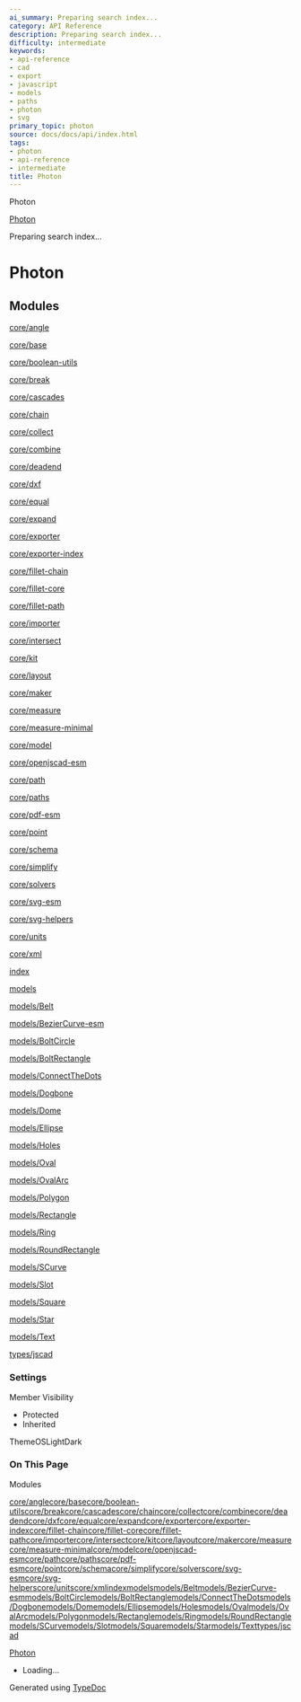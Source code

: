 ```yaml
---
ai_summary: Preparing search index...
category: API Reference
description: Preparing search index...
difficulty: intermediate
keywords:
- api-reference
- cad
- export
- javascript
- models
- paths
- photon
- svg
primary_topic: photon
source: docs/docs/api/index.html
tags:
- photon
- api-reference
- intermediate
title: Photon
---
```

Photon

[Photon](index.md)




Preparing search index...

# Photon

## Modules

[core/angle](modules/core_angle.md)


[core/base](modules/core_base.md)


[core/boolean-utils](modules/core_boolean-utils.md)


[core/break](modules/core_break.md)


[core/cascades](modules/core_cascades.md)


[core/chain](modules/core_chain.md)


[core/collect](modules/core_collect.md)


[core/combine](modules/core_combine.md)


[core/deadend](modules/core_deadend.md)


[core/dxf](modules/core_dxf.md)


[core/equal](modules/core_equal.md)


[core/expand](modules/core_expand.md)


[core/exporter](modules/core_exporter.md)


[core/exporter-index](modules/core_exporter-index.md)


[core/fillet-chain](modules/core_fillet-chain.md)


[core/fillet-core](modules/core_fillet-core.md)


[core/fillet-path](modules/core_fillet-path.md)


[core/importer](modules/core_importer.md)


[core/intersect](modules/core_intersect.md)


[core/kit](modules/core_kit.md)


[core/layout](modules/core_layout.md)


[core/maker](modules/core_maker.md)


[core/measure](modules/core_measure.md)


[core/measure-minimal](modules/core_measure-minimal.md)


[core/model](modules/core_model.md)


[core/openjscad-esm](modules/core_openjscad-esm.md)


[core/path](modules/core_path.md)


[core/paths](modules/core_paths.md)


[core/pdf-esm](modules/core_pdf-esm.md)


[core/point](modules/core_point.md)


[core/schema](modules/core_schema.md)


[core/simplify](modules/core_simplify.md)


[core/solvers](modules/core_solvers.md)


[core/svg-esm](modules/core_svg-esm.md)


[core/svg-helpers](modules/core_svg-helpers.md)


[core/units](modules/core_units.md)


[core/xml](modules/core_xml.md)


[index](modules/index.md)


[models](modules/models.md)


[models/Belt](modules/models_Belt.md)


[models/BezierCurve-esm](modules/models_BezierCurve-esm.md)


[models/BoltCircle](modules/models_BoltCircle.md)


[models/BoltRectangle](modules/models_BoltRectangle.md)


[models/ConnectTheDots](modules/models_ConnectTheDots.md)


[models/Dogbone](modules/models_Dogbone.md)


[models/Dome](modules/models_Dome.md)


[models/Ellipse](modules/models_Ellipse.md)


[models/Holes](modules/models_Holes.md)


[models/Oval](modules/models_Oval.md)


[models/OvalArc](modules/models_OvalArc.md)


[models/Polygon](modules/models_Polygon.md)


[models/Rectangle](modules/models_Rectangle.md)


[models/Ring](modules/models_Ring.md)


[models/RoundRectangle](modules/models_RoundRectangle.md)


[models/SCurve](modules/models_SCurve.md)


[models/Slot](modules/models_Slot.md)


[models/Square](modules/models_Square.md)


[models/Star](modules/models_Star.md)


[models/Text](modules/models_Text.md)


[types/jscad](modules/types_jscad.md)

### Settings

Member Visibility

* Protected
* Inherited

ThemeOSLightDark

### On This Page

Modules

[core/angle](#coreangle)[core/base](#corebase)[core/boolean-utils](#coreboolean-utils)[core/break](#corebreak)[core/cascades](#corecascades)[core/chain](#corechain)[core/collect](#corecollect)[core/combine](#corecombine)[core/deadend](#coredeadend)[core/dxf](#coredxf)[core/equal](#coreequal)[core/expand](#coreexpand)[core/exporter](#coreexporter)[core/exporter-index](#coreexporter-index)[core/fillet-chain](#corefillet-chain)[core/fillet-core](#corefillet-core)[core/fillet-path](#corefillet-path)[core/importer](#coreimporter)[core/intersect](#coreintersect)[core/kit](#corekit)[core/layout](#corelayout)[core/maker](#coremaker)[core/measure](#coremeasure)[core/measure-minimal](#coremeasure-minimal)[core/model](#coremodel)[core/openjscad-esm](#coreopenjscad-esm)[core/path](#corepath)[core/paths](#corepaths)[core/pdf-esm](#corepdf-esm)[core/point](#corepoint)[core/schema](#coreschema)[core/simplify](#coresimplify)[core/solvers](#coresolvers)[core/svg-esm](#coresvg-esm)[core/svg-helpers](#coresvg-helpers)[core/units](#coreunits)[core/xml](#corexml)[index](#index)[models](#models)[models/Belt](#modelsbelt)[models/BezierCurve-esm](#modelsbeziercurve-esm)[models/BoltCircle](#modelsboltcircle)[models/BoltRectangle](#modelsboltrectangle)[models/ConnectTheDots](#modelsconnectthedots)[models/Dogbone](#modelsdogbone)[models/Dome](#modelsdome)[models/Ellipse](#modelsellipse)[models/Holes](#modelsholes)[models/Oval](#modelsoval)[models/OvalArc](#modelsovalarc)[models/Polygon](#modelspolygon)[models/Rectangle](#modelsrectangle)[models/Ring](#modelsring)[models/RoundRectangle](#modelsroundrectangle)[models/SCurve](#modelsscurve)[models/Slot](#modelsslot)[models/Square](#modelssquare)[models/Star](#modelsstar)[models/Text](#modelstext)[types/jscad](#typesjscad)

[Photon](index.md)

* Loading...

Generated using [TypeDoc](https://typedoc.org/)
